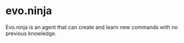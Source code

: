 # evo.ninja
Evo.ninja is an agent that can create and learn new commands with no previous knowledge.
